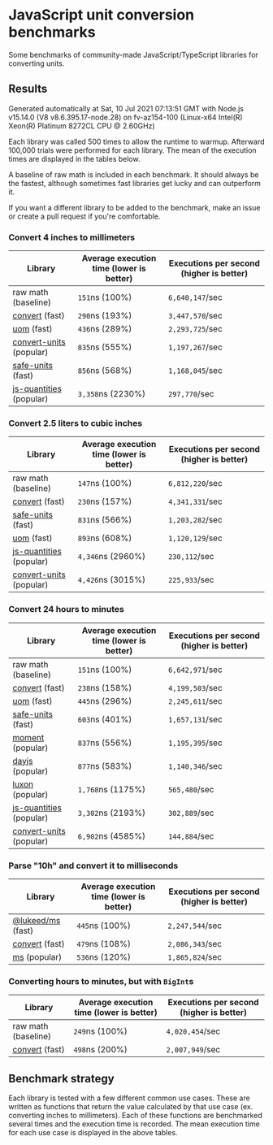 # JavaScript unit conversion benchmarks

Some benchmarks of community-made JavaScript/TypeScript libraries for converting units.

## Results

<!-- beginblock(results) -->

Generated automatically at Sat, 10 Jul 2021 07:13:51 GMT with Node.js v15.14.0 (V8 v8.6.395.17-node.28) on fv-az154-100 (Linux-x64 Intel(R) Xeon(R) Platinum 8272CL CPU @ 2.60GHz)

Each library was called 500 times to allow the runtime to warmup.
Afterward 100,000 trials were performed for each library.
The mean of the execution times are displayed in the tables below.

A baseline of raw math is included in each benchmark.
It should always be the fastest, although sometimes fast libraries get lucky and can outperform it.

If you want a different library to be added to the benchmark, make an issue or create a pull request if you're comfortable.

### Convert 4 inches to millimeters

| Library                                                            | Average execution time (lower is better) | Executions per second (higher is better) |
| ------------------------------------------------------------------ | ---------------------------------------- | ---------------------------------------- |
| raw math (baseline)                                                | `151`ns (100%)                           | `6,640,147`/sec                          |
| [convert](https://npmjs.com/package/convert) (fast)                | `290`ns (193%)                           | `3,447,570`/sec                          |
| [uom](https://npmjs.com/package/uom) (fast)                        | `436`ns (289%)                           | `2,293,725`/sec                          |
| [convert-units](https://npmjs.com/package/convert-units) (popular) | `835`ns (555%)                           | `1,197,267`/sec                          |
| [safe-units](https://npmjs.com/package/safe-units) (fast)          | `856`ns (568%)                           | `1,168,045`/sec                          |
| [js-quantities](https://npmjs.com/package/js-quantities) (popular) | `3,358`ns (2230%)                        | `297,770`/sec                            |

### Convert 2.5 liters to cubic inches

| Library                                                            | Average execution time (lower is better) | Executions per second (higher is better) |
| ------------------------------------------------------------------ | ---------------------------------------- | ---------------------------------------- |
| raw math (baseline)                                                | `147`ns (100%)                           | `6,812,220`/sec                          |
| [convert](https://npmjs.com/package/convert) (fast)                | `230`ns (157%)                           | `4,341,331`/sec                          |
| [safe-units](https://npmjs.com/package/safe-units) (fast)          | `831`ns (566%)                           | `1,203,282`/sec                          |
| [uom](https://npmjs.com/package/uom) (fast)                        | `893`ns (608%)                           | `1,120,129`/sec                          |
| [js-quantities](https://npmjs.com/package/js-quantities) (popular) | `4,346`ns (2960%)                        | `230,112`/sec                            |
| [convert-units](https://npmjs.com/package/convert-units) (popular) | `4,426`ns (3015%)                        | `225,933`/sec                            |

### Convert 24 hours to minutes

| Library                                                            | Average execution time (lower is better) | Executions per second (higher is better) |
| ------------------------------------------------------------------ | ---------------------------------------- | ---------------------------------------- |
| raw math (baseline)                                                | `151`ns (100%)                           | `6,642,971`/sec                          |
| [convert](https://npmjs.com/package/convert) (fast)                | `238`ns (158%)                           | `4,199,503`/sec                          |
| [uom](https://npmjs.com/package/uom) (fast)                        | `445`ns (296%)                           | `2,245,611`/sec                          |
| [safe-units](https://npmjs.com/package/safe-units) (fast)          | `603`ns (401%)                           | `1,657,131`/sec                          |
| [moment](https://npmjs.com/package/moment) (popular)               | `837`ns (556%)                           | `1,195,395`/sec                          |
| [dayjs](https://npmjs.com/package/dayjs) (popular)                 | `877`ns (583%)                           | `1,140,346`/sec                          |
| [luxon](https://npmjs.com/package/luxon) (popular)                 | `1,768`ns (1175%)                        | `565,480`/sec                            |
| [js-quantities](https://npmjs.com/package/js-quantities) (popular) | `3,302`ns (2193%)                        | `302,889`/sec                            |
| [convert-units](https://npmjs.com/package/convert-units) (popular) | `6,902`ns (4585%)                        | `144,884`/sec                            |

### Parse "10h" and convert it to milliseconds

| Library                                                   | Average execution time (lower is better) | Executions per second (higher is better) |
| --------------------------------------------------------- | ---------------------------------------- | ---------------------------------------- |
| [@lukeed/ms](https://npmjs.com/package/@lukeed/ms) (fast) | `445`ns (100%)                           | `2,247,544`/sec                          |
| [convert](https://npmjs.com/package/convert) (fast)       | `479`ns (108%)                           | `2,086,343`/sec                          |
| [ms](https://npmjs.com/package/ms) (popular)              | `536`ns (120%)                           | `1,865,824`/sec                          |

### Converting hours to minutes, but with `BigInt`s

| Library                                             | Average execution time (lower is better) | Executions per second (higher is better) |
| --------------------------------------------------- | ---------------------------------------- | ---------------------------------------- |
| raw math (baseline)                                 | `249`ns (100%)                           | `4,020,454`/sec                          |
| [convert](https://npmjs.com/package/convert) (fast) | `498`ns (200%)                           | `2,007,949`/sec                          |

<!-- endblock(results) -->

## Benchmark strategy

Each library is tested with a few different common use cases.
These are written as functions that return the value calculated by that use case (ex. converting inches to millimeters).
Each of these functions are benchmarked several times and the execution time is recorded.
The mean execution time for each use case is displayed in the above tables.
